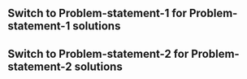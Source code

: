 ## Switch to Problem-statement-1 for  Problem-statement-1 solutions


## Switch to Problem-statement-2 for  Problem-statement-2 solutions
